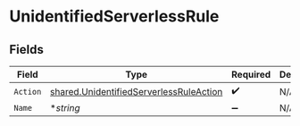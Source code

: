 # UnidentifiedServerlessRule


## Fields

| Field                                                                                                     | Type                                                                                                      | Required                                                                                                  | Description                                                                                               |
| --------------------------------------------------------------------------------------------------------- | --------------------------------------------------------------------------------------------------------- | --------------------------------------------------------------------------------------------------------- | --------------------------------------------------------------------------------------------------------- |
| `Action`                                                                                                  | [shared.UnidentifiedServerlessRuleAction](../../../pkg/models/shared/unidentifiedserverlessruleaction.md) | :heavy_check_mark:                                                                                        | N/A                                                                                                       |
| `Name`                                                                                                    | **string*                                                                                                 | :heavy_minus_sign:                                                                                        | N/A                                                                                                       |